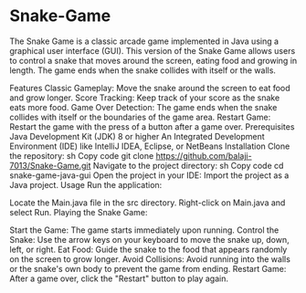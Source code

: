 # Snake-Game
The Snake Game is a classic arcade game implemented in Java using a graphical user interface (GUI). This version of the Snake Game allows users to control a snake that moves around the screen, eating food and growing in length. The game ends when the snake collides with itself or the walls.

Features
Classic Gameplay: Move the snake around the screen to eat food and grow longer.
Score Tracking: Keep track of your score as the snake eats more food.
Game Over Detection: The game ends when the snake collides with itself or the boundaries of the game area.
Restart Game: Restart the game with the press of a button after a game over.
Prerequisites
Java Development Kit (JDK) 8 or higher
An Integrated Development Environment (IDE) like IntelliJ IDEA, Eclipse, or NetBeans
Installation
Clone the repository:
sh
Copy code
git clone https://github.com/balaji-7013/Snake-Game.git
Navigate to the project directory:
sh
Copy code
cd snake-game-java-gui
Open the project in your IDE:
Import the project as a Java project.
Usage
Run the application:

Locate the Main.java file in the src directory.
Right-click on Main.java and select Run.
Playing the Snake Game:

Start the Game:
The game starts immediately upon running.
Control the Snake:
Use the arrow keys on your keyboard to move the snake up, down, left, or right.
Eat Food:
Guide the snake to the food that appears randomly on the screen to grow longer.
Avoid Collisions:
Avoid running into the walls or the snake's own body to prevent the game from ending.
Restart Game:
After a game over, click the "Restart" button to play again.
